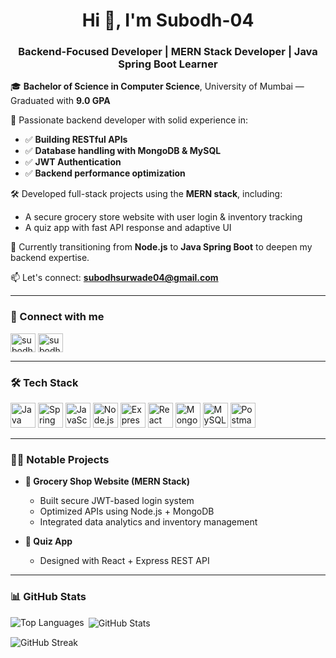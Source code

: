 <h1 align="center">Hi 👋, I'm Subodh-04</h1>
<h3 align="center">Backend-Focused Developer | MERN Stack Developer | Java Spring Boot Learner</h3>

🎓 **Bachelor of Science in Computer Science**, University of Mumbai — Graduated with **9.0 GPA**

🚀 Passionate backend developer with solid experience in:
- ✅ **Building RESTful APIs**
- ✅ **Database handling with MongoDB & MySQL**
- ✅ **JWT Authentication**
- ✅ **Backend performance optimization**

🛠️ Developed full-stack projects using the **MERN stack**, including:
- A secure grocery store website with user login & inventory tracking
- A quiz app with fast API response and adaptive UI

🧠 Currently transitioning from **Node.js** to **Java Spring Boot** to deepen my backend expertise.

📫 Let's connect: **subodhsurwade04@gmail.com**

---

### 🔗 Connect with me
<p align="left">
<a href="https://linkedin.com/in/subodh-surwade-98a0a7232" target="blank"><img align="center" src="https://raw.githubusercontent.com/rahuldkjain/github-profile-readme-generator/master/src/images/icons/Social/linked-in-alt.svg" alt="subodh-surwade-98a0a7232" height="30" width="40" /></a>
<a href="https://www.hackerrank.com/subodhsurwade04" target="blank"><img align="center" src="https://raw.githubusercontent.com/rahuldkjain/github-profile-readme-generator/master/src/images/icons/Social/hackerrank.svg" alt="subodhsurwade04" height="30" width="40" /></a>
</p>

---

### 🛠️ Tech Stack

<p>
  <img src="https://cdn.jsdelivr.net/gh/devicons/devicon/icons/java/java-original.svg" width="40" height="40" alt="Java" />
  <img src="https://cdn.jsdelivr.net/gh/devicons/devicon/icons/spring/spring-original.svg" width="40" height="40" alt="Spring Boot" />
  <img src="https://cdn.jsdelivr.net/gh/devicons/devicon/icons/javascript/javascript-original.svg" width="40" height="40" alt="JavaScript" />
  <img src="https://cdn.jsdelivr.net/gh/devicons/devicon/icons/nodejs/nodejs-original.svg" width="40" height="40" alt="Node.js" />
  <img src="https://cdn.jsdelivr.net/gh/devicons/devicon/icons/express/express-original.svg" width="40" height="40" alt="Express" />
  <img src="https://cdn.jsdelivr.net/gh/devicons/devicon/icons/react/react-original.svg" width="40" height="40" alt="React" />
  <img src="https://cdn.jsdelivr.net/gh/devicons/devicon/icons/mongodb/mongodb-original.svg" width="40" height="40" alt="MongoDB" />
  <img src="https://cdn.jsdelivr.net/gh/devicons/devicon/icons/mysql/mysql-original.svg" width="40" height="40" alt="MySQL" />
  <img src="https://cdn.jsdelivr.net/gh/devicons/devicon/icons/postman/postman-original.svg" width="40" height="40" alt="Postman" />
</p>

---

### 🧑‍💻 Notable Projects

- **🛒 Grocery Shop Website (MERN Stack)**
  - Built secure JWT-based login system
  - Optimized APIs using Node.js + MongoDB
  - Integrated data analytics and inventory management

- **🧠 Quiz App**
  - Designed with React + Express REST API

---
### 📊 GitHub Stats

<p><img align="left" src="https://github-readme-stats.vercel.app/api/top-langs?username=subodh-04&show_icons=true&locale=en&layout=compact" alt="Top Languages" /></p>

<p>&nbsp;<img align="center" src="https://github-readme-stats.vercel.app/api?username=subodh-04&show_icons=true&locale=en" alt="GitHub Stats" /></p>

<p><img align="center" src="https://github-readme-streak-stats.herokuapp.com/?user=subodh-04&" alt="GitHub Streak" /></p>
